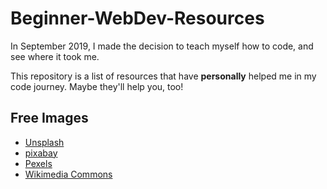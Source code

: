 # Beginner-WebDev-Resources
In September 2019, I made the decision to teach myself how to code, and see where it took me.

This repository is a list of resources that have **personally** helped me in my code journey. Maybe they'll help you, too!

## Free Images
- [Unsplash](https://unsplash.com/)
- [pixabay](https://pixabay.com/)
- [Pexels](https://www.pexels.com/)
- [Wikimedia Commons](https://commons.wikimedia.org/wiki/Main_Page)
